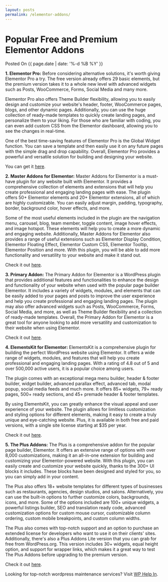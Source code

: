 ```yaml
---
layout: posts
permalink: /elementor-addons/
---
```


# Popular Free and Premium Elementor Addons
<p class="date">Posted On {{ page.date | date: '%-d %B %Y' }}</p>

**1. Elementor Pro:** Before considering alternative solutions, it's worth giving Elementor Pro a try. The free version already offers 29 basic elements, but the premium version takes it to a whole new level with advanced widgets such as Posts, WooCommerce, Forms, Social Media and many more.

Elementor Pro also offers Theme Builder flexibility, allowing you to easily design and customize your website's header, footer, WooCommerce pages, blogs, and other dynamic pages. Additionally, you can use the huge collection of ready-made templates to quickly create landing pages, and personalize them to your liking. For those who are familiar with coding, you can even add custom CSS from the Elementor dashboard, allowing you to see the changes in real-time.

One of the best time-saving features of Elementor Pro is the Global Widget function. You can save a template and then easily use it on any future pages with the simple drag and drop capability. Overall, Elementor Pro provides a powerful and versatile solution for building and designing your website.

You can get it [here](https://elementor.com/pro/).

**2. Master Addons for Elementor:** Master Addons for Elementor is a must-have plugin for any website built with Elementor. It provides a comprehensive collection of elements and extensions that will help you create professional and engaging landing pages with ease. The plugin offers 50+ Elementor elements and 20+ Elementor extensions, all of which are highly customizable. You can easily adjust margin, padding, typography, border, background color, hover effects, and more.

Some of the most useful elements included in the plugin are the navigation menu, carousel, blog, team member, toggle content, image hover effects, and image hotspot. These elements will help you to create a more dynamic and engaging website. Additionally, Master Addons for Elementor also provides a range of useful extensions such as Elementor Display Condition, Elementor Floating Effect, Elementor Custom CSS, Elementor Tooltip, Elementor Position and more. With this plugin, you will be able to add more functionality and versatility to your website and make it stand out.

Check it out [here](https://wordpress.org/plugins/master-addons/).

**3. Primary Addon:** The Primary Addon for Elementor is a WordPress plugin that provides additional features and functionalities to enhance the design and functionality of your website when used with the popular page builder Elementor. It includes a variety of widgets, modules, and elements that can be easily added to your pages and posts to improve the user experience and help you create professional and engaging landing pages. The plugin may also offer advanced widgets such as Posts, WooCommerce, Forms, Social Media, and more, as well as Theme Builder flexibility and a collection of ready-made templates. Overall, the Primary Addon for Elementor is a great tool for anyone looking to add more versatility and customization to their website when using Elementor.

Check it out [here](https://wordpress.org/plugins/primary-addon-for-elementor/).

**4. ElementsKit for Elementor:** ElementsKit is a comprehensive plugin for building the perfect WordPress website using Elementor. It offers a wide range of widgets, modules, and features that will help you create professional and engaging landing pages. With a rating of 4.8 out of 5 and over 500,000 active users, it is a popular choice among users.

The plugin comes with an exceptional mega menu builder, header & footer builder, widget builder, advanced parallax effect, advanced tab, modal popup, social media feeds and much more. It offers 85+ widgets, 79+ ready pages, 500+ ready sections, and 45+ premade header & footer templates.

By using ElementsKit, you can greatly enhance the visual appeal and user experience of your website. The plugin allows for limitless customization and styling options for different elements, making it easy to create a truly unique and eye-catching website. Plus, it is available in both free and paid versions, with a single site license starting at $35 per year.

Check it out [here](https://wordpress.org/plugins/elementskit-lite/).

**5. The Plus Addons:** The Plus is a comprehensive addon for the popular page builder, Elementor. It offers an extensive range of options with over 8,000 customizations, making it an all-in-one extension for building and customizing your Elementor-powered website. With this plugin, you can easily create and customize your website quickly, thanks to the 300+ UI blocks it includes. These blocks have been designed and styled for you, so you can simply add in your content.

The Plus also offers 18+ website templates for different types of businesses such as restaurants, agencies, design studios, and salons. Alternatively, you can use the built-in options to further customize colors, backgrounds, icons, and more. Some of the options included are 100+ unique widgets, a powerful listings builder, SEO and translation ready code, advanced customization options for custom mouse cursor, customizable column ordering, custom mobile breakpoints, and custom column widths.

The Plus also comes with top-notch support and an option to purchase an extended license for developers who want to use it on their clients' sites. Additionally, there's also a Plus Addons Lite version that you can grab for free from WordPress.org. This version includes 30+ widgets, equal height option, and support for wrapper links, which makes it a great way to test The Plus Addons before upgrading to the premium version.

Check it out [here](https://theplusaddons.com/).

Looking for top-notch wordpress maintenance services? Visit [WP Help In](https://www.wphelpin.com/).